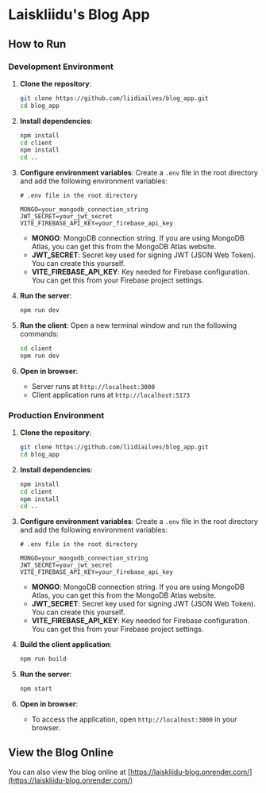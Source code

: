 # Laiskliidu's Blog App

## How to Run

### Development Environment

1. **Clone the repository**:

   ```sh
   git clone https://github.com/liidiailves/blog_app.git
   cd blog_app
   ```

2. **Install dependencies**:

   ```sh
   npm install
   cd client
   npm install
   cd ..
   ```

3. **Configure environment variables**:
   Create a `.env` file in the root directory and add the following environment variables:

   ```plaintext
   # .env file in the root directory

   MONGO=your_mongodb_connection_string
   JWT_SECRET=your_jwt_secret
   VITE_FIREBASE_API_KEY=your_firebase_api_key
   ```

   - **MONGO**: MongoDB connection string. If you are using MongoDB Atlas, you can get this from the MongoDB Atlas website.
   - **JWT_SECRET**: Secret key used for signing JWT (JSON Web Token). You can create this yourself.
   - **VITE_FIREBASE_API_KEY**: Key needed for Firebase configuration. You can get this from your Firebase project settings.

4. **Run the server**:

   ```sh
   npm run dev
   ```

5. **Run the client**:
   Open a new terminal window and run the following commands:

   ```sh
   cd client
   npm run dev
   ```

6. **Open in browser**:
   - Server runs at `http://localhost:3000`
   - Client application runs at `http://localhost:5173`

### Production Environment

1. **Clone the repository**:

   ```sh
   git clone https://github.com/liidiailves/blog_app.git
   cd blog_app
   ```

2. **Install dependencies**:

   ```sh
   npm install
   cd client
   npm install
   cd ..
   ```

3. **Configure environment variables**:
   Create a `.env` file in the root directory and add the following environment variables:

   ```plaintext
   # .env file in the root directory

   MONGO=your_mongodb_connection_string
   JWT_SECRET=your_jwt_secret
   VITE_FIREBASE_API_KEY=your_firebase_api_key
   ```

   - **MONGO**: MongoDB connection string. If you are using MongoDB Atlas, you can get this from the MongoDB Atlas website.
   - **JWT_SECRET**: Secret key used for signing JWT (JSON Web Token). You can create this yourself.
   - **VITE_FIREBASE_API_KEY**: Key needed for Firebase configuration. You can get this from your Firebase project settings.

4. **Build the client application**:

   ```sh
   npm run build
   ```

5. **Run the server**:

   ```sh
   npm start
   ```

6. **Open in browser**:
   - To access the application, open `http://localhost:3000` in your browser.

## View the Blog Online

You can also view the blog online at [https://laiskliidu-blog.onrender.com/](https://laiskliidu-blog.onrender.com/)
